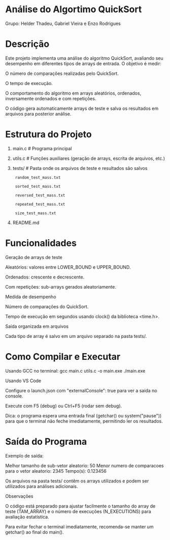# Análise do Algortimo QuickSort
Grupo: Helder Thadeu, Gabriel Vieira e Enzo Rodrigues

# Descrição

Este projeto implementa uma análise do algoritmo QuickSort, avaliando seu desempenho em diferentes tipos de arrays de entrada. O objetivo é medir:

O número de comparações realizadas pelo QuickSort.

O tempo de execução.

O comportamento do algoritmo em arrays aleatórios, ordenados, inversamente ordenados e com repetições.

O código gera automaticamente arrays de teste e salva os resultados em arquivos para posterior análise.

# Estrutura do Projeto
1. main.c               # Programa principal

2. utils.c              # Funções auxiliares (geração de arrays, escrita de arquivos, etc.)

3. tests/               # Pasta onde os arquivos de teste e resultados são salvos

        random_test_mass.txt
        
        sorted_test_mass.txt
        
        reversed_test_mass.txt
        
        repeated_test_mass.txt
        
        size_test_mass.txt
    
4. README.md

# Funcionalidades

Geração de arrays de teste

Aleatórios: valores entre LOWER_BOUND e UPPER_BOUND.

Ordenados: crescente e decrescente.

Com repetições: sub-arrays gerados aleatoriamente.

Medida de desempenho

Número de comparações do QuickSort.

Tempo de execução em segundos usando clock() da biblioteca <time.h>.

Saída organizada em arquivos

Cada tipo de array é salvo em um arquivo separado na pasta tests/.

# Como Compilar e Executar
Usando GCC no terminal:
gcc main.c utils.c -o main.exe
./main.exe

Usando VS Code

Configure o launch.json com "externalConsole": true para ver a saída no console.

Execute com F5 (debug) ou Ctrl+F5 (rodar sem debug).

Dica: o programa espera uma entrada final (getchar() ou system("pause")) para que o terminal não feche imediatamente, permitindo ler os resultados.

# Saída do Programa

Exemplo de saída:

Melhor tamanho de sub-vetor aleatorio: 50
Menor numero de comparacoes para o vetor aleatorio: 2345
Tempo(s): 0.123456

Os arquivos na pasta tests/ contêm os arrays utilizados e podem ser utilizados para análises adicionais.

Observações

O código está preparado para ajustar facilmente o tamanho do array de teste (TAM_ARRAY) e o número de execuções (N_EXECUTIONS) para avaliação estatística.

Para evitar fechar o terminal imediatamente, recomenda-se manter um getchar() ao final do main().
